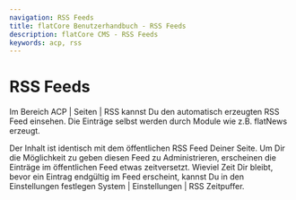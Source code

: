 ```yaml
---
navigation: RSS Feeds
title: flatCore Benutzerhandbuch - RSS Feeds
description: flatCore CMS - RSS Feeds
keywords: acp, rss
---
```


# RSS Feeds

Im Bereich ACP | Seiten | RSS kannst Du den automatisch erzeugten RSS Feed einsehen. Die Einträge selbst werden durch Module wie z.B. flatNews erzeugt.

Der Inhalt ist identisch mit dem öffentlichen RSS Feed Deiner Seite. Um Dir die Möglichkeit zu geben diesen Feed zu Administrieren, erscheinen die Einträge im öffentlichen Feed etwas zeitversetzt. Wieviel Zeit Dir bleibt, bevor ein Eintrag endgültig im Feed erscheint, kannst Du in den Einstellungen festlegen System | Einstellungen | RSS Zeitpuffer.

